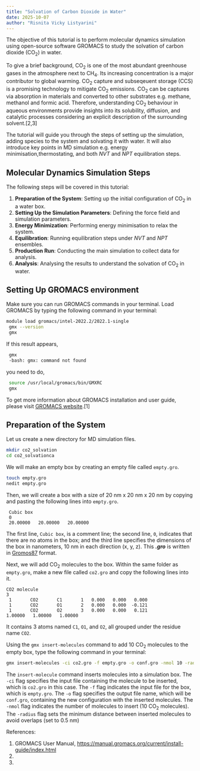 ```yaml
---
title: "Solvation of Carbon Dioxide in Water"
date: 2025-10-07
author: "Risnita Vicky Listyarini"
---
```


The objective of this tutorial is to perform molecular dynamics simulation using open-source software GROMACS to study the solvation of carbon dioxide (CO<sub>2</sub>) in water.

To give a brief background, CO<sub>2</sub> is one of the most abundant greenhouse gases in the atmosphere next to CH<sub>4</sub>.
Its increasing concentration is a major contributor to global warming. CO<sub>2</sub> capture and subseqeuent storage (CCS) is a promising technology to mitigate CO<sub>2</sub> emissions. CO<sub>2</sub> can be captures via absorption in materials and converted to other substrates e.g. methane, methanol and formic acid. Therefore, understanding CO<sub>2</sub> behaviour in aqueous environments provide insights into its solubility, diffusion, and catalytic processes considering an explicit description of the surrounding solvent.[2,3]

The tutorial will guide you through the steps of setting up the simulation, adding species to the system and solvating it with water.
It will also introduce key points in MD simulation e.g. energy minimisation,thermostating, and both *NVT* and *NPT* equilibration steps.

## Molecular Dynamics Simulation Steps
The following steps will be covered in this tutorial:
1. **Preparation of the System**: Setting up the initial configuration of CO<sub>2</sub> in a water box.
2. **Setting Up the Simulation Parameters**: Defining the force field and simulation parameters.
3. **Energy Minimization**: Performing energy minimisation to relax the system.
4. **Equilibration**: Running equilibration steps under *NVT* and *NPT* ensembles.
5. **Production Run**: Conducting the main simulation to collect data for analysis.
6. **Analysis**: Analysing the results to understand the solvation of CO<sub>2</sub> in water.

## Setting Up GROMACS environment
Make sure you can run GROMACS commands in your terminal. Load GROMACS by typing the following command in your terminal:
   ```bash
   module load gromacs/intel-2022.2/2022.1-single
    gmx --version
    gmx
   ```
   If this result appears,
   ```bash
    gmx
    -bash: gmx: command not found
   ```
   you need to do,
   ```bash
    source /usr/local/gromacs/bin/GMXRC
    gmx
   ```
   To get more information about GROMACS installation and user guide, please visit [GROMACS website](https://manual.gromacs.org/current/install-guide/index.html).[1]
   

## Preparation of the System
Let us create a new directory for MD simulation files.
   ```bash
   mkdir co2_solvation
   cd co2_solvationca
   ```
We will make an empty box by creating an empty file called `empty.gro`.
   ```bash
   touch empty.gro
   nedit empty.gro
   ```
Then, we will create a box with a size of 20 nm x 20 nm x 20 nm by copying and pasting the following lines into `empty.gro`.
   ```
    Cubic box
    0
    20.00000   20.00000   20.00000
   ```
The first line, `Cubic box`, is a comment line; the second line, `0`, indicates that there are no atoms in the box; and the third line specifies the dimensions of the box in nanometers, 10 nm in each direction (x, y, z). This ***.gro*** is written in [Gromos87](https://manual.gromacs.org/archive/5.0.4/online/gro.html) format. 

Next, we will add CO<sub>2</sub> molecules to the box. Within the same folder as `empty.gro`, make a new file called `co2.gro` and copy the following lines into it.
   ```
CO2 molecule
3
    1       CO2       C1       1   0.000   0.000   0.000
    1       CO2       O1       2   0.000   0.000  -0.121
    1       CO2       O2       3   0.000   0.000   0.121
1.00000   1.00000   1.00000
   ```
It contains 3 atoms named `C1`, `O1`, and `O2`, all grouped under the residue name `CO2`. 

Using the `gmx insert-molecules` command to add 10 CO<sub>2</sub> molecules to the empty box, type the following command in your terminal:

   ```bash
   gmx insert-molecules -ci co2.gro -f empty.gro -o conf.gro -nmol 10 -radius 0.5
   ```
The `insert-molecule` command inserts molecules into a simulation box. The `-ci` flag specifies the input file containing the molecule to be inserted, which is `co2.gro` in this case. The `-f` flag indicates the input file for the box, which is `empty.gro`. The `-o` flag specifies the output file name, which will be `conf.gro`, containing the new configuration with the inserted molecules. The `-nmol` flag indicates the number of molecules to insert (10 CO<sub>2</sub> molecules). The `-radius` flag sets the minimum distance between inserted molecules to avoid overlaps (set to 0.5 nm) 

References:
1. GROMACS User Manual, https://manual.gromacs.org/current/install-guide/index.html
2. 
3. 